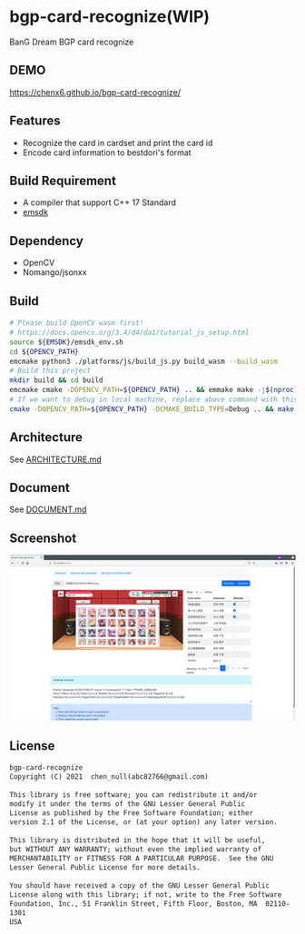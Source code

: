 # bgp-card-recognize(WIP)

BanG Dream BGP card recognize

## DEMO

<https://chenx6.github.io/bgp-card-recognize/>

## Features

- Recognize the card in cardset and print the card id
- Encode card information to bestdori's format

## Build Requirement

- A compiler that support C++ 17 Standard
- [emsdk](https://github.com/emscripten-core/emsdk.git)

## Dependency

- OpenCV
- Nomango/jsonxx

## Build

```bash
# Please build OpenCV wasm first!
# https://docs.opencv.org/3.4/d4/da1/tutorial_js_setup.html
source ${EMSDK}/emsdk_env.sh
cd ${OPENCV_PATH}
emcmake python3 ./platforms/js/build_js.py build_wasm --build_wasm
# Build this project
mkdir build && cd build
emcmake cmake -DOPENCV_PATH=${OPENCV_PATH} .. && emmake make -j$(nproc)
# If we want to debug in local machine, replace above command with this command
cmake -DOPENCV_PATH=${OPENCV_PATH} -DCMAKE_BUILD_TYPE=Debug .. && make -j$(nproc)
```

## Architecture

See [ARCHITECTURE.md](./ARCHITECTURE.md)

## Document

See [DOCUMENT.md](./DOCUMENT.md)

## Screenshot

![Screenshot](./Screenshot.png)

## License

```plaintext
bgp-card-recognize
Copyright (C) 2021  chen_null(abc82766@gmail.com)

This library is free software; you can redistribute it and/or
modify it under the terms of the GNU Lesser General Public
License as published by the Free Software Foundation; either
version 2.1 of the License, or (at your option) any later version.

This library is distributed in the hope that it will be useful,
but WITHOUT ANY WARRANTY; without even the implied warranty of
MERCHANTABILITY or FITNESS FOR A PARTICULAR PURPOSE.  See the GNU
Lesser General Public License for more details.

You should have received a copy of the GNU Lesser General Public
License along with this library; if not, write to the Free Software
Foundation, Inc., 51 Franklin Street, Fifth Floor, Boston, MA  02110-1301
USA
```

